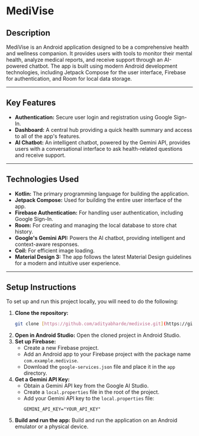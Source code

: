 # MediVise

## Description
MediVise is an Android application designed to be a comprehensive health and wellness companion. It provides users with tools to monitor their mental health, analyze medical reports, and receive support through an AI-powered chatbot. The app is built using modern Android development technologies, including Jetpack Compose for the user interface, Firebase for authentication, and Room for local data storage.

---

## Key Features
* **Authentication:** Secure user login and registration using Google Sign-In.
* **Dashboard:** A central hub providing a quick health summary and access to all of the app's features.
* **AI Chatbot:** An intelligent chatbot, powered by the Gemini API, provides users with a conversational interface to ask health-related questions and receive support.

---

## Technologies Used
* **Kotlin:** The primary programming language for building the application.
* **Jetpack Compose:** Used for building the entire user interface of the app.
* **Firebase Authentication:** For handling user authentication, including Google Sign-In.
* **Room:** For creating and managing the local database to store chat history.
* **Google's Gemini API:** Powers the AI chatbot, providing intelligent and context-aware responses.
* **Coil:** For efficient image loading.
* **Material Design 3:** The app follows the latest Material Design guidelines for a modern and intuitive user experience.

---

## Setup Instructions
To set up and run this project locally, you will need to do the following:

1.  **Clone the repository:**
    ```bash
    git clone [https://github.com/adityabharde/medivise.git](https://github.com/adityabharde/medivise.git)
    ```
2.  **Open in Android Studio:** Open the cloned project in Android Studio.
3.  **Set up Firebase:**
    * Create a new Firebase project.
    * Add an Android app to your Firebase project with the package name `com.example.medivise`.
    * Download the `google-services.json` file and place it in the `app` directory.
4.  **Get a Gemini API Key:**
    * Obtain a Gemini API key from the Google AI Studio.
    * Create a `local.properties` file in the root of the project.
    * Add your Gemini API key to the `local.properties` file:
        ```
        GEMINI_API_KEY="YOUR_API_KEY"
        ```
5.  **Build and run the app:** Build and run the application on an Android emulator or a physical device.
